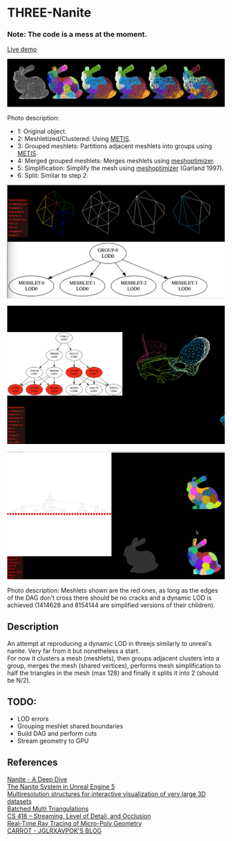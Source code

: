 # THREE-Nanite
### Note: The code is a mess at the moment.

[Live demo](https://aifanatic.github.io/three-nanite/dist/index.html)
<p align=center>
<img src="./screenshots/showcase.png">
</p>

Photo description:
- 1: Original object.
- 2: Meshletized/Clustered: Using [METIS](https://github.com/KarypisLab/METIS).
- 3: Grouped meshlets: Partitions adjacent meshlets into groups using [METIS](https://github.com/KarypisLab/METIS).
- 4: Merged grouped meshlets: Merges meshlets using [meshoptimizer](https://github.com/zeux/meshoptimizer).
- 5: Simplification: Simplify the mesh using [meshoptimizer](https://github.com/zeux/meshoptimizer) (Garland 1997).
- 6: Split: Similar to step 2.

<p align="center">
<img src="./screenshots/showcase2.png">
</p>

<p align="center">
<img src="./screenshots/showcase3.png">
</p>

<p align="center">
<img src="./screenshots/showcase4.gif">
</p>

Photo description:
Meshlets shown are the red ones, as long as the edges of the DAG don't cross there should be no cracks and a dynamic LOD is achieved (1414628 and 8154144 are simplified versions of their children).

## Description
An attempt at reproducing a dynamic LOD in threejs similarly to unreal's nanite.
Very far from it but nonetheless a start.
<br>
For now it clusters a mesh (meshlets), then groups adjacent clusters into a group, merges the mesh (shared vertices), performs mesh simplification to half the triangles in the mesh (max 128) and finally it splits it into 2 (should be N/2).

## TODO:
- LOD errors
- Grouping meshlet shared boundaries
- Build DAG and perform cuts
- Stream geometry to GPU

## References
[Nanite - A Deep Dive](https://advances.realtimerendering.com/s2021/Karis_Nanite_SIGGRAPH_Advances_2021_final.pdf)
<br />
[The Nanite System in Unreal Engine 5](https://www.medien.ifi.lmu.de/lehre/ws2122/gp/slides/gp-ws2122-extra-nanite.pdf)
<br />
[Multiresolution structures
for interactive visualization
of very large 3D datasets](https://vcg.isti.cnr.it/~ponchio/download/ponchio_phd.pdf)
<br />
[Batched Multi Triangulations](https://vcg.isti.cnr.it/Publications/2005/CGGMPS05/Slide_BatchedMT_Vis05.pdf)
<br />
[CS 418 – Streaming, Level of Detail, and Occlusion
](https://cs418.cs.illinois.edu/website/text/nanite.html)
<br />
[Real-Time Ray Tracing of Micro-Poly Geometry](https://cdrdv2-public.intel.com/782066/real-time-ray-tracing-micro-poly-geometry.pdf)
<br />
[CARROT - JGLRXAVPOK'S BLOG](https://jglrxavpok.github.io/)